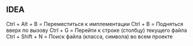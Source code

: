  ## IDEA
 Ctrl + Alt + B = Переместиться к имплементации
 Ctrl + B = Подняться вверх по вызову
 Ctrl + G = Перейти к строке (столбцу) текущего файла
 Ctrl + Shift + N = Поиск файла (класса, символа) во всем проекте